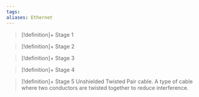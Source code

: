 ```yaml
---
tags:
aliases: Ethernet
---
```


> [!definition]+ Stage 1
>

> [!definition]+ Stage 2
>

> [!definition]+ Stage 3
>

> [!definition]+ Stage 4
>

> [!definition]+ Stage 5
> Unshielded Twisted Pair cable. A type of cable where two conductors are twisted together to reduce interference.



